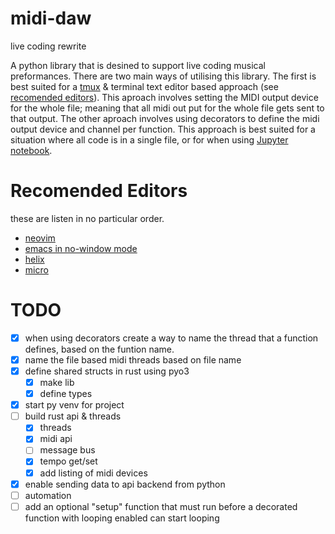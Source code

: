 # midi-daw

  live coding rewrite

A python library that is desined to support live coding musical preformances. There are two main ways of utilising this library. The first is best suited for a [tmux](https://github.com/tmux/tmux/wiki) & terminal text editor based approach (see [recomended editors](#recomended-editors)). This aproach involves setting the MIDI output device for the whole file; meaning that all midi out put for the whole file gets sent to that output. The other aproach involves using decorators to define the midi output device and channel per function. This approach is best suited for a situation where all code is in a single file, or for when using [Jupyter notebook](https://jupyter.org/).

# Recomended Editors

these are listen in no particular order.

- [neovim](https://neovim.io/)
- [emacs in no-window mode](https://www.gnu.org/software/emacs/manual/html_node/emacs/Initial-Options.html#index-_002d_002dno_002dwindow_002dsystem)
- [helix](https://helix-editor.com/)
- [micro](https://micro-editor.github.io/)

# TODO

- [x] when using decorators create a way to name the thread that a function defines, based on the funtion name.
- [x] name the file based midi threads based on file name
- [x] define shared structs in rust using pyo3
  - [x] make lib
  - [x] define types
- [x] start py venv for project
- [ ] build rust api & threads
  - [x] threads
  - [x] midi api
  - [ ] message bus
  - [x] tempo get/set
  - [x] add listing of midi devices
- [x] enable sending data to api backend from python
- [ ] automation
- [ ] add an optional "setup" function that must run before a decorated function with looping enabled can start looping

